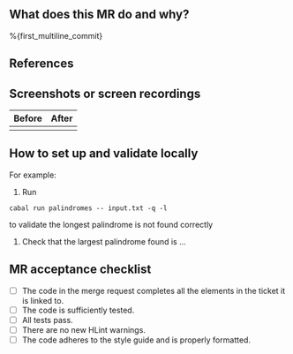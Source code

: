 ## What does this MR do and why?

%{first_multiline_commit}

## References

<!--
Include [links](https://handbook.gitlab.com/handbook/communication/#start-with-a-merge-request:~:text=Cross%20link%20issues,alternate%20if%20duplicate.) to any resources that are relevant to this MR.
This will give reviewers and future readers helpful context.
-->

## Screenshots or screen recordings

<!---
Screenshots are required for UI changes, and strongly recommended for all other merge requests.
-->

| Before | After |
| ------ | ----- |
|        |       |

<!--
OPTIONAL: For responsive UI changes, you can use the viewport size table below.
Delete this table if not needed or delete rows that are not relevant to your changes.

| Viewport size   | Before     | After      |
| ----------------| ---------- | ---------- |
| `xs` (<576px)   |            |            |
| `sm` (>=576px)  |            |            |
| `md` (>=768px)  |            |            |
| `lg` (>=992px)  |            |            |
| `xl` (>=1200px) |            |            |
-->

## How to set up and validate locally

For example:

1. Run

```
cabal run palindromes -- input.txt -q -l
```

to validate the longest palindrome is not found correctly

1. Check that the largest palindrome found is ...

## MR acceptance checklist

- [ ] The code in the merge request completes all the elements in the ticket it is linked to.
- [ ] The code is sufficiently tested.
- [ ] All tests pass.
- [ ] There are no new HLint warnings.
- [ ] The code adheres to the style guide and is properly formatted.
